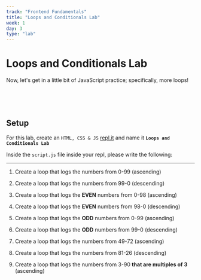 ```yaml
---
track: "Frontend Fundamentals"
title: "Loops and Conditionals Lab"
week: 1
day: 3
type: "lab"
---
```


# Loops and Conditionals Lab

Now, let's get in a little bit of JavaScript practice; specifically, more loops! 


<br>
<br>
<br>

<!-- 

<iframe width="560" height="315" src="https://www.youtube.com/embed/yhGofOCvHaU" frameborder="0" allow="accelerometer; autoplay; clipboard-write; encrypted-media; gyroscope; picture-in-picture" allowfullscreen></iframe>



<br>
<br>
<br>
 -->




## Setup

For this lab, create an `HTML, CSS & JS` [repl.it](https://repl.it) and name it **`Loops and Conditionals Lab`** 

Inside the `script.js` file inside your repl, please write the following:

<hr>

1. Create a loop that logs the numbers from 0-99 (ascending)
   
2. Create a loop that logs the numbers from 99-0 (descending)

3. Create a loop that logs the **EVEN** numbers from 0-98 (ascending)
   
4. Create a loop that logs the **EVEN** numbers from 98-0 (descending)
   
5. Create a loop that logs the **ODD** numbers from 0-99 (ascending)
   
6. Create a loop that logs the **ODD** numbers from 99-0 (descending)
   
7. Create a loop that logs the numbers from 49-72 (ascending)
   
8. Create a loop that logs the numbers from 81-26 (descending)
   
9.  Create a loop that logs the numbers from 3-90 **that are multiples of 3** (ascending)
